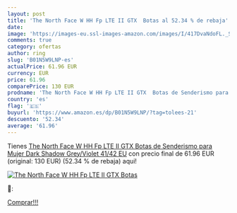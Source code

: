 ```yaml
---
layout: post
title: 'The North Face W HH Fp LTE II GTX  Botas al 52.34 % de rebaja'
date: 
image: 'https://images-eu.ssl-images-amazon.com/images/I/417DvaNdoFL._SL200_.jpg'
comments: true
category: ofertas
author: ring
slug: 'B01N5W9LNP-es'
actualPrice: 61.96 EUR
currency: EUR
price: 61.96
comparePrice: 130 EUR
prodname: 'The North Face W HH Fp LTE II GTX  Botas de Senderismo para Mujer   Dark Shadow Grey/Violet   41/42 EU'
country: 'es'
flag: '🇪🇸'
buyurl: 'https://www.amazon.es/dp/B01N5W9LNP/?tag=tolees-21'
descuento: '52.34'
average: '61.96'
---
```


Tienes [The North Face W HH Fp LTE II GTX  Botas de Senderismo para Mujer   Dark Shadow Grey/Violet   41/42 EU](https://www.amazon.es/dp/B01N5W9LNP/?tag=tolees-21) con precio final de  61.96 EUR (original: 130 EUR) (52.34 %  de rebaja) aqui!

[![The North Face W HH Fp LTE II GTX  Botas](https://images-eu.ssl-images-amazon.com/images/I/417DvaNdoFL._SL200_.jpg)](https://www.amazon.es/dp/B01N5W9LNP/?tag=tolees-21)

🔎:


[Comprar!!!](https://www.amazon.es/dp/B01N5W9LNP/?tag=tolees-21)
